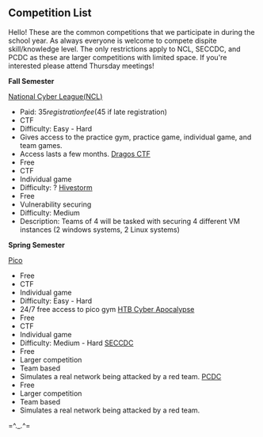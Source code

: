 ## Competition List

Hello! These are the common competitions that we participate in during the school year. As always everyone is welcome to compete dispite skill/knowledge level. The only restrictions apply to NCL, SECCDC, and PCDC as these are larger competitions with limited space. If you're interested please attend Thursday meetings!

**Fall Semester**

[National Cyber League(NCL)](https://nationalcyberleague.org/)
* Paid: $35 registration fee ($45 if late registration)
* CTF
* Difficulty: Easy - Hard
* Gives access to the practice gym, practice game, individual game, and team games.
* Access lasts a few months.
[Dragos CTF](https://www.dragos.com/)
* Free
* CTF
* Individual game
* Difficulty: ?
[Hivestorm](https://www.hivestorm.org/)
* Free
* Vulnerability securing
* Difficulty: Medium
* Description: Teams of 4 will be tasked with securing 4 different VM instances (2 windows systems, 2 Linux systems)

**Spring Semester**

[Pico](https://picoctf.org/)
* Free
* CTF
* Individual game
* Difficulty: Easy - Hard
* 24/7 free access to pico gym
[HTB Cyber Apocalypse](https://www.hackthebox.com/events/)
* Free
* CTF
* Individual game
* Difficulty: Medium - Hard
[SECCDC](https://event.fit.edu/seccdc/)
* Free
* Larger competition
* Team based
* Simulates a real network being attacked by a red team.
[PCDC](https://pcdc-sc.com/)
* Free
* Larger competition
* Team based
* Simulates a real network being attacked by a red team.


=^._.^=